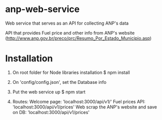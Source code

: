# anp-web-service
Web service that serves as an API for collecting ANP's data

API that provides Fuel price and other info from ANP's website (http://www.anp.gov.br/preco/prc/Resumo_Por_Estado_Municipio.asp)

# Installation

1. On root folder for Node libraries installation
$ npm install

2. On 'config/config.json', set the Database info

3. Put the web service up
$ npm start

4. Routes:
Welcome page: 'localhost:3000/api/v1/'
Fuel prices API: 'localhost:3000/api/v1/prices'
Web scrap the ANP's website and save on DB: 'localhost:3000/api/v1/prices'

